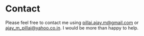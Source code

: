 # Contact 

Please feel free to contact me using <a href="mailto: pillai.ajay.m@gmail.com">pillai.ajay.m@gmail.com</a> or <a href="mailto: ajay_m_pillai@yahoo.co.in">ajay_m_pillai@yahoo.co.in</a>. I would be more than happy to help.
